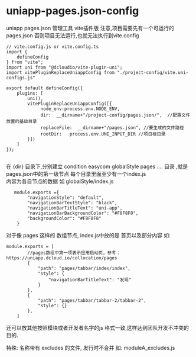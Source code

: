 # uniapp-pages.json-config
uniapp pages.json 管理工具 vite插件版
注意,项目需要先有一个可运行的pages.json 否则项目无法运行,也就无法执行到vite.config

```
// vite.config.js or vite.config.ts
import {
	defineConfig
} from "vite";
import uni from "@dcloudio/vite-plugin-uni"; 
import vitePluginReplaceUniappConfig from "./project-config/vite.uni-configs.js"  
 
export default defineConfig({
	plugins: [ 
		uni(), 
		vitePluginReplaceUniappConfig([{
			 node_env:process.env.NODE_ENV,
			 dir:  __dirname+"/project-config/pages.json/",  //配置文件放置的基础目录
			 replaceFile:  __dirname+"/pages.json", //要生成的文件路径
			 rootDir:   process.env.UNI_INPUT_DIR //项目根目录
		}]) 
	]
});


```
在 {dir} 目录下,分别建立
condition easycom  globalStyle pages ....  目录 ,就是 pages.json中的第一级节点
每个目录里面至少有一个index.js  
内容为各自节点的数据
如 globalStyle/index.js 
```
   module.exports ={
		"navigationStyle": "default",
		"navigationBarTextStyle": "black",
		"navigationBarTitleText": "uni-app",
		"navigationBarBackgroundColor": "#F8F8F8",
		"backgroundColor": "#F8F8F8"
	}
```

对于像 pages 这样的 数组节点, index.js中放的是 首页以及部分内容
如:
```
module.exports = [
    	//pages数组中第一项表示应用启动页，参考：https://uniapp.dcloud.io/collocation/pages
    	{
    		"path": "pages/tabbar/index/index",
    		"style": {
    			"navigationBarTitleText": "发现"
    		}
    	},
    	{
    		"path": "pages/tabbar/tabbar-2/tabbar-2",
    		"style": {}
    	}, 
    ]
```
还可以放其他按照模块或者开发者名字的js 格式一致,这样达到团队开发不冲突的目的.

特殊:   名称带有 excludes 的文件, 发行时不合并
如: moduleA_excludes.js


